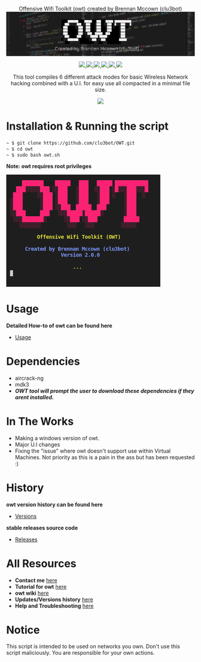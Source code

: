 <p align=center>
Offensive Wifi Toolkit (owt) created by Brennan Mccown (clu3bot)

<img src=img/img6.png align=center alt=banner />

</p>
<p align="center">
    <a href="https://github.com/clu3bot/owt">
      <img src="https://img.shields.io/maintenance/yes/2021" />
    </a>
    <a href="https://github.com/clu3bot/owt/issues">
      <img src="https://img.shields.io/github/issues/clu3bot/owt" />
    </a>
    <a href="https://github.com/clu3bot/owt">
      <img src="https://img.shields.io/github/license/clu3bot/owt" />
    </a>
    <a href="https://github.com/clu3bot/owt/stargazers">
      <img src="https://img.shields.io/github/stars/clu3bot/owt" />
    </a>
    <a href="https://github.com/clu3bot/owt/network/members">
      <img src="https://img.shields.io/github/forks/clu3bot/owt" />
    </a>  
    <a href="https://github.com/clu3bot/owt">
      <img src="https://img.shields.io/github/repo-size/clu3bot/owt" />
    </a>
<p align="center">  
This tool compiles 6 different attack modes for basic Wireless Network hacking combined with a U.I. for easy use all compacted in a minimal file size.
</p>
    
   <p align="center">
    <a href="">
    <img src="https://img.shields.io/badge/OWT-version%202.1.4-orange?style=for-the-badge&logo=appveyor?logo=data:none" />
    </a>
   </p> 
   
# Installation & Running the script
```
~ $ git clone https://github.com/clu3bot/OWT.git
~ $ cd owt
~ $ sudo bash owt.sh
```
**Note: owt requires root privileges**

![image](/img/image11.png/)

# Usage
**Detailed How-to of owt can be found here**
* [Usage](https://github.com/clu3bot/owt/wiki/Usage)

# Dependencies 
* aircrack-ng 
* mdk3
* ***OWT tool will prompt the user to download these dependencies if they arent installed.***

# In The Works
* Making a windows version of owt. 
* Major U.I changes 
* Fixing the "issue" where owt doesn't support use within Virtual Machines. Not priority as this is a pain in the ass but has been requested :)
# History
**owt version history can be found here**
* [Versions](https://github.com/clu3bot/owt/wiki/Versions)

**stable releases source code**
* [Releases](https://github.com/clu3bot/owt/releases)


# All Resources 
* **Contact me** [here](https://github.com/clu3bot/owt/wiki/Contact)
* **Tutorial for owt** [here](https://github.com/clu3bot/owt/wiki/Usage)
* **owt wiki** [here](https://github.com/clu3bot/owt/wiki/)
* **Updates/Versions history** [here](https://github.com/clu3bot/owt/wiki/Versions)
* **Help and Troubleshooting** [here](https://github.com/clu3bot/owt/wiki/Help)

# Notice

This script is intended to be used on networks you own. Don't use this script maliciously. You are responsible for your own actions.

